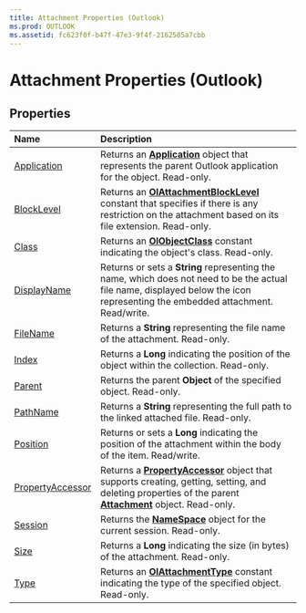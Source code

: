 ```yaml
---
title: Attachment Properties (Outlook)
ms.prod: OUTLOOK
ms.assetid: fc623f0f-b47f-47e3-9f4f-2162505a7cbb
---
```



# Attachment Properties (Outlook)

## Properties



|**Name**|**Description**|
|:-----|:-----|
|[Application](attachment-application-property-outlook.md)|Returns an  **[Application](application-object-outlook.md)** object that represents the parent Outlook application for the object. Read-only.|
|[BlockLevel](attachment-blocklevel-property-outlook.md)|Returns an  **[OlAttachmentBlockLevel](olattachmentblocklevel-enumeration-outlook.md)** constant that specifies if there is any restriction on the attachment based on its file extension. Read-only.|
|[Class](attachment-class-property-outlook.md)|Returns an  **[OlObjectClass](olobjectclass-enumeration-outlook.md)** constant indicating the object's class. Read-only.|
|[DisplayName](attachment-displayname-property-outlook.md)|Returns or sets a  **String** representing the name, which does not need to be the actual file name, displayed below the icon representing the embedded attachment. Read/write.|
|[FileName](attachment-filename-property-outlook.md)|Returns a  **String** representing the file name of the attachment. Read-only.|
|[Index](attachment-index-property-outlook.md)|Returns a  **Long** indicating the position of the object within the collection. Read-only.|
|[Parent](attachment-parent-property-outlook.md)|Returns the parent  **Object** of the specified object. Read-only.|
|[PathName](attachment-pathname-property-outlook.md)|Returns a  **String** representing the full path to the linked attached file. Read-only.|
|[Position](attachment-position-property-outlook.md)|Returns or sets a  **Long** indicating the position of the attachment within the body of the item. Read/write.|
|[PropertyAccessor](attachment-propertyaccessor-property-outlook.md)|Returns a  **[PropertyAccessor](propertyaccessor-object-outlook.md)** object that supports creating, getting, setting, and deleting properties of the parent **[Attachment](attachment-object-outlook.md)** object. Read-only.|
|[Session](attachment-session-property-outlook.md)|Returns the  **[NameSpace](namespace-object-outlook.md)** object for the current session. Read-only.|
|[Size](attachment-size-property-outlook.md)|Returns a  **Long** indicating the size (in bytes) of the attachment. Read-only.|
|[Type](attachment-type-property-outlook.md)|Returns an  **[OlAttachmentType](olattachmenttype-enumeration-outlook.md)** constant indicating the type of the specified object. Read-only.|

